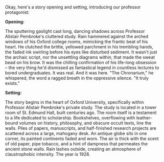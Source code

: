 Okay, here's a story opening and setting, introducing our professor protagonist:

**Opening:**

The sputtering gaslight cast long, dancing shadows across Professor Alistair Pembroke's cluttered study. Rain hammered against the arched windows of his Oxford college rooms, mimicking the frantic beat of his heart. He clutched the brittle, yellowed parchment in his trembling hands, the faded ink swirling before his eyes like disturbed sediment. It wasn't just the archaic script, nor the unsettling diagrams within, that made the sweat bead on his brow. It was the chilling confirmation of his life-long obsession – the very thing he'd dismissed as fantastical legend in countless lectures to bored undergraduates. It was real. And it was here. "The Chronarium," he whispered, the word a ragged breath in the oppressive silence. "It truly exists."

**Setting:**

The story begins in the heart of Oxford University, specifically within Professor Alistair Pembroke's private study. The study is located in a tower room of St. Edmund Hall, built centuries ago. The room itself is a testament to a life dedicated to scholarship. Bookshelves, overflowing with leather-bound volumes on history, philosophy, and obscure occult texts, line the walls. Piles of papers, manuscripts, and half-finished research projects are scattered across a large, mahogany desk. An antique globe sits in one corner, its painted continents faded and worn. The air is thick with the scent of old paper, pipe tobacco, and a hint of dampness that permeates the ancient stone walls. Rain lashes outside, creating an atmosphere of claustrophobic intensity. The year is 1928.
